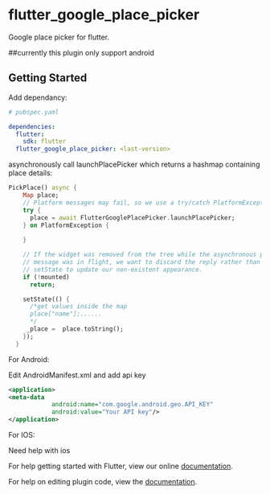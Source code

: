 # flutter_google_place_picker

Google place picker for flutter.

##currently this plugin only support android

## Getting Started

Add dependancy:
```yaml
# pubspec.yaml

dependencies:
  flutter:
    sdk: flutter
  flutter_google_place_picker: <last-version>
```
asynchronously call launchPlacePicker which returns a hashmap containing place details:
```dart 
PickPlace() async {
    Map place;
    // Platform messages may fail, so we use a try/catch PlatformException.
    try {
      place = await FlutterGooglePlacePicker.launchPlacePicker;
    } on PlatformException {
      
    }

    // If the widget was removed from the tree while the asynchronous platform
    // message was in flight, we want to discard the reply rather than calling
    // setState to update our non-existent appearance.
    if (!mounted)
      return;

    setState(() {
      /*get values inside the map 
      place["name"];......
      */
     _place =  place.toString();
    });
  }


```

For Android:

Edit AndroidManifest.xml and add api key

```xml
<application>
<meta-data
            android:name="com.google.android.geo.API_KEY"
            android:value="Your API key"/>
</application>

```

For IOS:

Need help with ios

For help getting started with Flutter, view our online [documentation](http://flutter.io/).

For help on editing plugin code, view the [documentation](https://flutter.io/platform-plugins/#edit-code).
